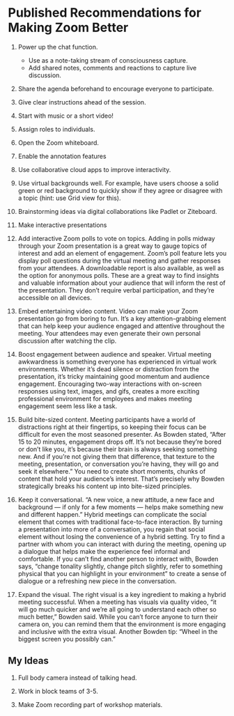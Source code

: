 # Published Recommendations for Making Zoom Better

1. Power up the chat function.
    + Use as a note-taking stream of consciousness capture.
    + Add shared notes, comments and reactions to capture live discussion.

2. Share the agenda beforehand to encourage everyone to participate.

3. Give clear instructions ahead of the session.

4. Start with music or a short video!

5. Assign roles to individuals.

6. Open the Zoom whiteboard.

7. Enable the annotation features

8. Use collaborative cloud apps to improve interactivity.

9. Use virtual backgrounds well. For example, have users choose a solid green or red background to quickly show if they agree or disagree with a topic (hint: use Grid view for this). 

10. Brainstorming ideas via digital collaborations like Padlet or Ziteboard.

11. Make interactive presentations

12. Add interactive Zoom polls to vote on topics. Adding in polls midway through your Zoom presentation is a great way to gauge topics of interest and add an element of engagement. Zoom’s poll feature lets you display poll questions during the virtual meeting and gather responses from your attendees. A downloadable report is also available, as well as the option for anonymous polls. These are a great way to find insights and valuable information about your audience that will inform the rest of the presentation. They don’t require verbal participation, and they’re accessible on all devices.
 
13. Embed entertaining video content. Video can make your Zoom presentation go from boring to fun. It’s a key attention-grabbing element that can help keep your audience engaged and attentive throughout the meeting. Your attendees may even generate their own personal discussion after watching the clip. 

14. Boost engagement between audience and speaker. Virtual meeting awkwardness is something everyone has experienced in virtual work environments. Whether it’s dead silence or distraction from the presentation, it’s tricky maintaining good momentum and audience engagement. Encouraging two-way interactions with on-screen responses using text, images, and gifs, creates a more exciting professional environment for employees and makes meeting engagement seem less like a task. 

15. Build bite-sized content. Meeting participants have a world of distractions right at their fingertips, so keeping their focus can be difficult for even the most seasoned presenter. As Bowden stated, “After 15 to 20 minutes, engagement drops off. It’s not because they’re bored or don’t like you, it’s because their brain is always seeking something new. And if you’re not giving them that difference, that texture to the meeting, presentation, or conversation you’re having, they will go and seek it elsewhere.” You need to create short moments, chunks of content that hold your audience’s interest. That’s precisely why Bowden strategically breaks his content up into bite-sized principles. 

16. Keep it conversational. “A new voice, a new attitude, a new face and background — if only for a few moments — helps make something new and different happen.” Hybrid meetings can complicate the social element that comes with traditional face-to-face interaction. By turning a presentation into more of a conversation, you regain that social element without losing the convenience of a hybrid setting. Try to find a partner with whom you can interact with during the meeting, opening up a dialogue that helps make the experience feel informal and comfortable. If you can’t find another person to interact with, Bowden says, “change tonality slightly, change pitch slightly, refer to something physical that you can highlight in your environment” to create a sense of dialogue or a refreshing new piece in the conversation.

17. Expand the visual. The right visual is a key ingredient to making a hybrid meeting successful. When a meeting has visuals via quality video, “it will go much quicker and we’re all going to understand each other so much better,” Bowden said. While you can’t force anyone to turn their camera on, you can remind them that the environment is more engaging and inclusive with the extra visual. Another Bowden tip: “Wheel in the biggest screen you possibly can.”





## My Ideas

1. Full body camera instead of talking head.

2. Work in block teams of 3-5. 

3. Make Zoom recording part of workshop materials.

